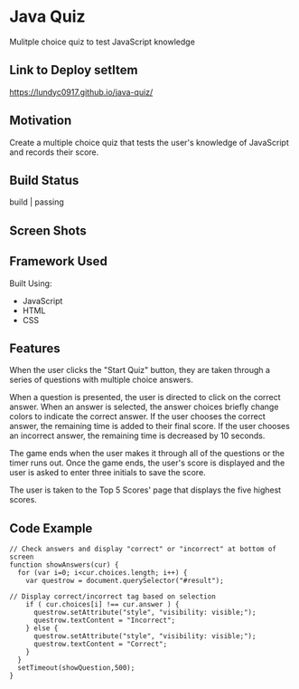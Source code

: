 # Java Quiz
Mulitple choice quiz to test JavaScript knowledge

## Link to Deploy setItem
https://lundyc0917.github.io/java-quiz/

## Motivation
Create a multiple choice quiz that tests the user's knowledge of JavaScript and records their score.

## Build Status

build | passing

## Screen Shots



## Framework Used

Built Using:
 - JavaScript
 - HTML
 - CSS

## Features
When the user clicks the "Start Quiz" button, they are taken through a series of questions with multiple choice answers.

When a question is presented, the user is directed to click on the correct answer.  When an answer is selected, the answer choices briefly change colors to indicate the correct answer.  If the user chooses the correct answer, the remaining time is added to their final score.  If the user chooses an incorrect answer, the remaining time is decreased by 10 seconds.

The game ends when the user makes it through all of the questions or the timer runs out.  Once the game ends, the user's score is displayed and the user is asked to enter three initials to save the score.

The user is taken to the Top 5 Scores' page that displays the five highest scores.

## Code Example
```````````````````````
// Check answers and display "correct" or "incorrect" at bottom of screen
function showAnswers(cur) {
  for (var i=0; i<cur.choices.length; i++) {
    var questrow = document.querySelector("#result");

// Display correct/incorrect tag based on selection
    if ( cur.choices[i] !== cur.answer ) {
      questrow.setAttribute("style", "visibility: visible;");
      questrow.textContent = "Incorrect";
    } else {
      questrow.setAttribute("style", "visibility: visible;");
      questrow.textContent = "Correct";
    }
  }
  setTimeout(showQuestion,500);
}
```````````````````````